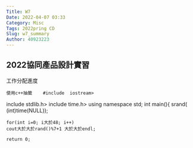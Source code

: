 ```yaml
---
Title: W7
Date: 2022-04-07 03:33
Category: Misc
Tags: 2022pring CD
Slug: w7_summary
Author: 40923223
---
```


<!-- PELICAN_END_SUMMARY -->

2022協同產品設計實習
----
工作分配進度
 
    使用c++抽籤    #include  iostream>
include  stdlib.h>
include   time.h>
using namespace std;
int main(){
    srand( (int)time(NULL));
 
    for(int i=0; i大於48; i++)
    cout大於大於rand()%7+1 大於大於endl;
 
    return 0;     

